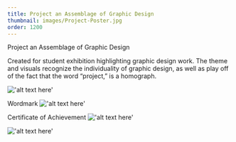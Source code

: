 ```yaml
---
title: Project an Assemblage of Graphic Design
thumbnail: images/Project-Poster.jpg
order: 1200
---
```


Project an Assemblage of Graphic Design

Created for student exhibition highlighting graphic design work. The theme and visuals recognize the individuality of graphic design, as well as play off of the fact that the word “project,” is a homograph.

!['alt text here'](images/Project-Poster.jpg)

Wordmark
!['alt text here'](images/Project-Wordmark.jpg)

Certificate of Achievement
!['alt text here'](images/Project-Certificate-1.jpg)

!['alt text here'](images/Project-Certificate-2.jpg)
